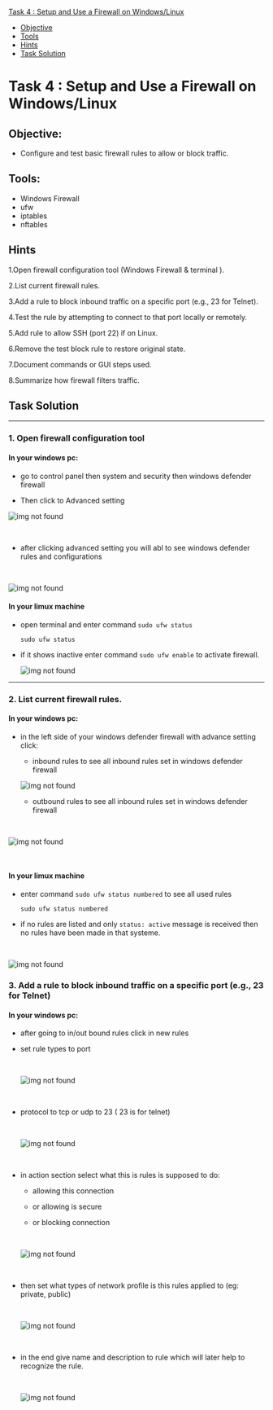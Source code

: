 [ Task 4 : Setup and Use a Firewall on Windows/Linux](#task-4--setup-and-use-a-firewall-on-windowslinux)
- [Objective](#objective)
- [Tools](#tools)
- [Hints](#hints)
- [Task Solution](#task-solution)

#  Task 4 : Setup and Use a Firewall on Windows/Linux

## Objective: 
-  Configure and test basic firewall rules to allow or block traffic.

  ## Tools:
- Windows Firewall
- ufw
- iptables 
- nftables

## Hints

1.Open firewall configuration tool (Windows Firewall & terminal ).

2.List current firewall rules.

3.Add a rule to block inbound traffic on a specific port (e.g., 23 for Telnet).

4.Test the rule by attempting to connect to that port locally or remotely.

5.Add rule to allow SSH (port 22) if on Linux.

6.Remove the test block rule to restore original state.

7.Document commands or GUI steps used.

8.Summarize how firewall filters traffic.

## Task Solution

---

### 1. Open firewall configuration tool

#### In your windows pc:

- go to control panel then system and security then windows defender firewall

- Then click to Advanced setting

 ![img not found](assets/control-p.png)

 <br>

- after clicking advanced setting you will abl to see windows defender rules and configurations

<br>

   ![img not found](assets/advances-s.png)

#### In your limux machine 

- open terminal and enter command `sudo ufw status`


      sudo ufw status

- if it shows inactive enter command `sudo ufw enable` to activate firewall.

   ![img not found](assets/ufw.png)

---

### 2. List current firewall rules.

#### In your windows pc:

- in the left side of your windows defender firewall with advance setting click:
  

  - inbound rules to see all inbound rules set in windows defender firewall <br>


   ![img not found](assets/in-rules.png) <br>
   

  - outbound rules to see all inbound rules set in windows defender firewall

<br>


![img not found](assets/out-rules.png)
  
<br>

#### In your limux machine 

- enter command `sudo ufw status numbered` to see all used rules

      sudo ufw status numbered

- if no rules are listed and only `status: active` message is received then no rules have been made in that systeme.

<br>

 ![img not found](assets/linux-rules.png) <br>

 ### 3. Add a rule to block inbound traffic on a specific port (e.g., 23 for Telnet)

 #### In your windows pc:


- after going to in/out bound rules click in new rules

- set rule types to port

   <br>
  
  ![img not found](assets/rule-prt.png)
  
  <br>

- protocol to tcp or udp to 23 ( 23 is for telnet)

   <br>
  
  ![img not found](assets/prt.png)
  
  <br>

- in action section select what this is rules is supposed to do:
  - allowing this connection
  - or allowing is secure
  - or blocking connection

     <br>
  
  ![img not found](assets/act.png)
  
  <br>

- then set what types of network profile is this rules applied to (eg: private, public)

   <br>
  
  ![img not found](assets/profile.png)
  
  <br>

- in the end give name and description to rule which will later help to recognize the rule.

   <br>
  
  ![img not found](assets/rule-name.png)
  
  <br>

  
 
  




